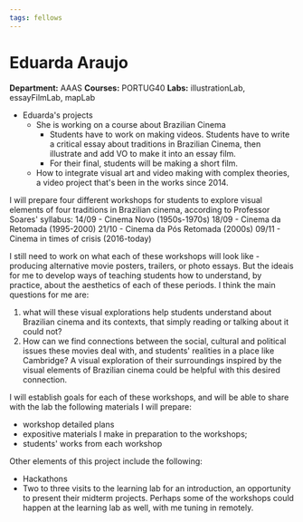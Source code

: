 ```yaml
---
tags: fellows
---
```


# Eduarda Araujo
**Department:** AAAS
**Courses:** PORTUG40
**Labs:** illustrationLab, essayFilmLab, mapLab

* Eduarda's projects 
    * She is working on a course about Brazilian Cinema
        * Students have to work on making videos. Students have to write a critical essay about traditions in Brazilian Cinema, then illustrate and add VO to make it into an essay film.
        * For their final, students will be making a short film.
    * How to integrate visual art and video making with complex theories, a video project that's been in the works since 2014.

I will prepare four different workshops for students to explore visual elements of four traditions in Brazilian cinema, according to Professor Soares' syllabus: 
14/09 - Cinema Novo (1950s-1970s)
18/09 - Cinema da Retomada (1995-2000)
21/10 - Cinema da Pós Retomada (2000s)
09/11 - Cinema in times of crisis (2016-today)

I still need to work on what each of these workshops will look like  - producing alternative movie posters, trailers, or photo essays. But the ideais for me to develop ways of teaching students how to understand, by practice, about the aesthetics of each of these periods. I think the main questions for me are: 
1. what will these visual explorations help students understand about Brazilian cinema and its contexts, that simply reading or talking about it could not? 
2. How can we find connections between the social, cultural and political issues these movies deal with, and students' realities in a place like Cambridge? A visual exploration of their surroundings inspired by the visual elements of Brazilian cinema could be helpful with this desired connection.

I will establish goals for each of these workshops, and will be able to share with the lab the following materials I will prepare:
- workshop detailed plans
- expositive materials I make in preparation to the workshops;
- students' works from each workshop

Other elements of this project include the following:
- Hackathons
- Two to three visits to the learning lab for an introduction, an opportunity to present their midterm projects. Perhaps some of the workshops could happen at the learning lab as well, with me tuning in remotely.
